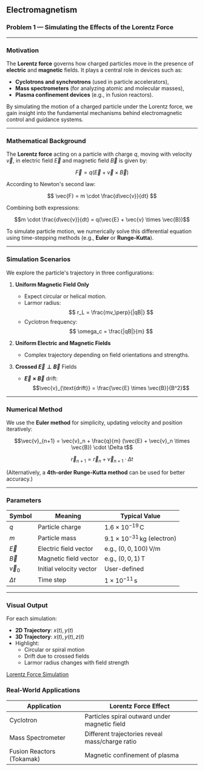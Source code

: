 
## Electromagnetism  
### Problem 1 — Simulating the Effects of the Lorentz Force

---

###  Motivation

The **Lorentz force** governs how charged particles move in the presence of **electric** and **magnetic** fields. It plays a central role in devices such as:

- **Cyclotrons and synchrotrons** (used in particle accelerators),
- **Mass spectrometers** (for analyzing atomic and molecular masses),
- **Plasma confinement devices** (e.g., in fusion reactors).

By simulating the motion of a charged particle under the Lorentz force, we gain insight into the fundamental mechanisms behind electromagnetic control and guidance systems.

---

###  Mathematical Background

The **Lorentz force** acting on a particle with charge $q$, moving with velocity $\vec{v}$, in electric field $\vec{E}$ and magnetic field $\vec{B}$ is given by:

$$
\vec{F} = q(\vec{E} + \vec{v} \times \vec{B})
$$

According to Newton's second law:

$$
\vec{F} = m \cdot \frac{d\vec{v}}{dt}
$$

Combining both expressions:

$$m \cdot \frac{d\vec{v}}{dt} = q(\vec{E} + \vec{v} \times \vec{B})$$

To simulate particle motion, we numerically solve this differential equation using time-stepping methods (e.g., **Euler** or **Runge-Kutta**).

---

###   Simulation Scenarios

We explore the particle's trajectory in three configurations:

1. **Uniform Magnetic Field Only**  
   - Expect circular or helical motion.
   - Larmor radius:  
     $$
     r_L = \frac{mv_\perp}{|qB|}
     $$
   - Cyclotron frequency:  
     $$
     \omega_c = \frac{|qB|}{m}
     $$

2. **Uniform Electric and Magnetic Fields**  
   - Complex trajectory depending on field orientations and strengths.

3. **Crossed $\vec{E} \perp \vec{B}$** Fields  
   - **$\vec{E} \times \vec{B}$** drift:
     $$\vec{v}_{\text{drift}} = \frac{\vec{E} \times \vec{B}}{B^2}$$

---

###   Numerical Method

We use the **Euler method** for simplicity, updating velocity and position iteratively:

$$\vec{v}_{n+1} = \vec{v}_n + \frac{q}{m} (\vec{E} + \vec{v}_n \times \vec{B}) \cdot \Delta t$$

$$\vec{r}_{n+1} = \vec{r}_n + \vec{v}_{n+1} \cdot \Delta t$$

(Alternatively, a **4th-order Runge-Kutta method** can be used for better accuracy.)

---

###  Parameters

| Symbol     | Meaning                     | Typical Value          |
|------------|-----------------------------|-------------------------|
| $q$    | Particle charge              | $1.6 \times 10^{-19} \, \text{C}$ |
| $m$    | Particle mass                | $9.1 \times 10^{-31} \, \text{kg}$ (electron) |
| $\vec{E}$ | Electric field vector     | e.g., $(0, 0, 100) \, \text{V/m}$ |
| $\vec{B}$ | Magnetic field vector     | e.g., $(0, 0, 1) \, \text{T}$ |
| $\vec{v}_0$ | Initial velocity vector | User-defined            |
| $\Delta t$ | Time step                | $1 \times 10^{-11} \, \text{s}$ |


---

###  Visual Output

For each simulation:

- **2D Trajectory**: $x(t), y(t)$
- **3D Trajectory**: $x(t), y(t), z(t)$
- Highlight:
  - Circular or spiral motion
  - Drift due to crossed fields
  - Larmor radius changes with field strength

[Lorentz Force Simulation](asdc.html)

###  Real-World Applications

| Application            | Lorentz Force Effect                            |
|------------------------|-------------------------------------------------|
| Cyclotron              | Particles spiral outward under magnetic field   |
| Mass Spectrometer      | Different trajectories reveal mass/charge ratio |
| Fusion Reactors (Tokamak) | Magnetic confinement of plasma              |

